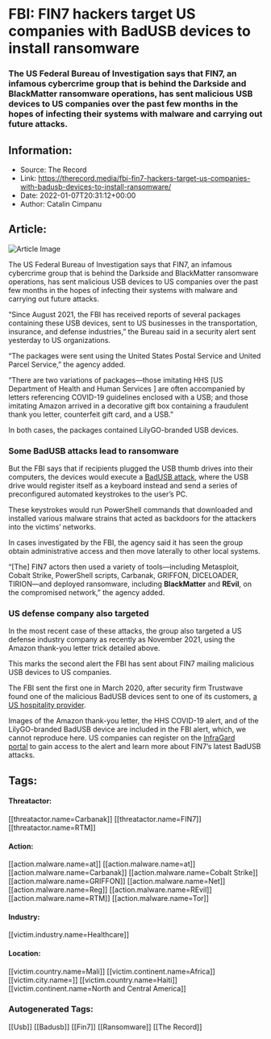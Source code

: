 # FBI: FIN7 hackers target US companies with BadUSB devices to install ransomware
### The US Federal Bureau of Investigation says that FIN7, an infamous cybercrime group that is behind the Darkside and BlackMatter ransomware operations, has sent malicious USB devices to US companies over the past few months in the hopes of infecting their systems with malware and carrying out future attacks.

## Information:
+ Source: The Record
+ Link: https://therecord.media/fbi-fin7-hackers-target-us-companies-with-badusb-devices-to-install-ransomware/
+ Date: 2022-01-07T20:31:12+00:00
+ Author: Catalin Cimpanu


## Article:
![Article Image](https://therecord.media/wp-content/uploads/2022/01/LilyGO-glitch.png)

The US Federal Bureau of Investigation says that FIN7, an infamous cybercrime group that is behind the Darkside and BlackMatter ransomware operations, has sent malicious USB devices to US companies over the past few months in the hopes of infecting their systems with malware and carrying out future attacks.


“Since August 2021, the FBI has received reports of several packages containing these USB devices, sent to US businesses in the transportation, insurance, and defense industries,” the Bureau said in a security alert sent yesterday to US organizations.


“The packages were sent using the United States Postal Service and United Parcel Service,” the agency added.


“There are two variations of packages—those imitating HHS [US Department of Health and Human Services ] are often accompanied by letters referencing COVID-19 guidelines enclosed with a USB; and those imitating Amazon arrived in a decorative gift box containing a fraudulent thank you letter, counterfeit gift card, and a USB.”


In both cases, the packages contained LilyGO-branded USB devices.


### Some BadUSB attacks lead to ransomware


But the FBI says that if recipients plugged the USB thumb drives into their computers, the devices would execute a [BadUSB attack](https://en.wikipedia.org/wiki/BadUSB), where the USB drive would register itself as a keyboard instead and send a series of preconfigured automated keystrokes to the user’s PC.


These keystrokes would run PowerShell commands that downloaded and installed various malware strains that acted as backdoors for the attackers into the victims’ networks.


In cases investigated by the FBI, the agency said it has seen the group obtain administrative access and then move laterally to other local systems.


“[The] FIN7 actors then used a variety of tools—including Metasploit, Cobalt Strike, PowerShell scripts, Carbanak, GRIFFON, DICELOADER, TIRION—and deployed ransomware, including **BlackMatter** and **REvil**, on the compromised network,” the agency added.


### US defense company also targeted


In the most recent case of these attacks, the group also targeted a US defense industry company as recently as November 2021, using the Amazon thank-you letter trick detailed above.


This marks the second alert the FBI has sent about FIN7 mailing malicious USB devices to US companies.


The FBI sent the first one in March 2020, after security firm Trustwave found one of the malicious BadUSB devices sent to one of its customers, [a US hospitality provider](https://www.zdnet.com/article/rare-badusb-attack-detected-in-the-wild-against-us-hospitality-provider/).


Images of the Amazon thank-you letter, the HHS COVID-19 alert, and of the LilyGO-branded BadUSB device are included in the FBI alert, which, we cannot reproduce here. US companies can register on the [InfraGard portal](https://www.infragard.org/) to gain access to the alert and learn more about FIN7’s latest BadUSB attacks.





## Tags:

#### Threatactor:
[[threatactor.name=Carbanak]] [[threatactor.name=FIN7]] [[threatactor.name=RTM]]

#### Action:
[[action.malware.name=at]] [[action.malware.name=at]] [[action.malware.name=Carbanak]] [[action.malware.name=Cobalt Strike]] [[action.malware.name=GRIFFON]] [[action.malware.name=Net]] [[action.malware.name=Reg]] [[action.malware.name=REvil]] [[action.malware.name=RTM]] [[action.malware.name=Tor]]

#### Industry:
[[victim.industry.name=Healthcare]]

#### Location:
[[victim.country.name=Mali]] [[victim.continent.name=Africa]] [[victim.city.name=]] [[victim.country.name=Haiti]] [[victim.continent.name=North and Central America]]

### Autogenerated Tags:
[[Usb]] [[Badusb]] [[Fin7]] [[Ransomware]] [[The Record]]

